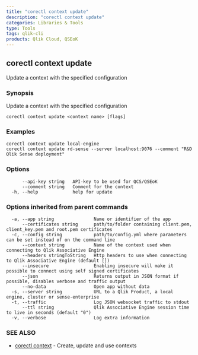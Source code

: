 ```yaml
---
title: "corectl context update"
description: "corectl context update"
categories: Libraries & Tools
type: Tools
tags: qlik-cli
products: Qlik Cloud, QSEoK
---
```

## corectl context update

Update a context with the specified configuration

### Synopsis

Update a context with the specified configuration

```
corectl context update <context name> [flags]
```

### Examples

```
corectl context update local-engine
corectl context update rd-sense --server localhost:9076 --comment "R&D Qlik Sense deployment"
```

### Options

```
      --api-key string   API-key to be used for QCS/QSEoK
      --comment string   Comment for the context
  -h, --help             help for update
```

### Options inherited from parent commands

```
  -a, --app string               Name or identifier of the app
      --certificates string      path/to/folder containing client.pem, client_key.pem and root.pem certificates
  -c, --config string            path/to/config.yml where parameters can be set instead of on the command line
      --context string           Name of the context used when connecting to Qlik Associative Engine
      --headers stringToString   Http headers to use when connecting to Qlik Associative Engine (default [])
      --insecure                 Enabling insecure will make it possible to connect using self signed certificates
      --json                     Returns output in JSON format if possible, disables verbose and traffic output
      --no-data                  Open app without data
  -s, --server string            URL to a Qlik Product, a local engine, cluster or sense-enterprise
  -t, --traffic                  Log JSON websocket traffic to stdout
      --ttl string               Qlik Associative Engine session time to live in seconds (default "0")
  -v, --verbose                  Log extra information
```

### SEE ALSO

* [corectl context](/commands/corectl_context)	 - Create, update and use contexts

